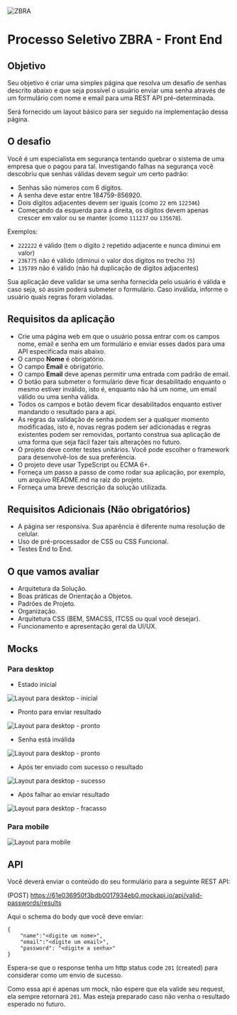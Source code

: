 ![ZBRA](./images/zbra-brand.svg)

# Processo Seletivo ZBRA - Front End

## Objetivo
Seu objetivo é criar uma simples página que resolva um desafio de senhas descrito abaixo e que seja possível o usuário enviar uma senha através de um formulário com nome e email para uma REST API pré-determinada.

Será fornecido um layout básico para ser seguido na implementação dessa página.

## O desafio
Você é um especialista em segurança tentando quebrar o sistema de uma empresa que o pagou para tal. Investigando falhas na segurança você descobriu que senhas válidas devem seguir um certo padrão:

- Senhas são números com 6 dígitos.
- A senha deve estar entre 184759-856920.
- Dois dígitos adjacentes devem ser iguais (como `22` em `122346`)
- Começando da esquerda para a direita, os dígitos devem apenas crescer em valor ou se manter (como `111237` ou `135678`).

Exemplos:
- `222222` é válido (tem o dígito `2` repetido adjacente e nunca diminui em valor)
- `236775` não é válido (diminui o valor dos dígitos no trecho `75`)
- `135789` não é válido (não há duplicação de dígitos adjacentes)

Sua aplicação deve validar se uma senha fornecida pelo usuário é válida e caso seja, só assim poderá submeter o formulário. Caso inválida, informe o usuário quais regras foram violadas.

## Requisitos da aplicação
- Crie uma página web em que o usuário possa entrar com os campos nome, email e senha em um formulário e enviar esses dados para uma API especificada mais abaixo.
- O campo **Nome** é obrigatório.
- O campo **Email** é obrigatório.
- O campo **Email** deve apenas permitir uma entrada com padrão de email.
- O botão para submeter o formulário deve ficar desabilitado enquanto o mesmo estiver inválido, isto é, enquanto não há um nome, um email válido ou uma senha válida.
- Todos os campos e botão devem ficar desabilitados enquanto estiver mandando o resultado para a api.
- As regras da validação de senha podem ser a qualquer momento modificadas, isto é, novas regras podem ser adicionadas e regras existentes podem ser removidas, portanto construa sua aplicação de uma forma que seja fácil fazer tais alterações no futuro.
- O projeto deve conter testes unitários. Você pode escolher o framework para desenvolvê-los de sua preferência.
- O projeto deve usar TypeScript ou ECMA 6+.
- Forneça um passo a passo de como rodar sua aplicação, por exemplo, um arquivo README.md na raiz do projeto.
- Forneça uma breve descrição da solução utilizada.

## Requisitos Adicionais (Não obrigatórios)
- A página ser responsiva. Sua aparência é diferente numa resolução de celular.
- Uso de pré-processador de CSS ou CSS Funcional.
- Testes End to End.

## O que vamos avaliar
- Arquitetura da Solução.
- Boas práticas de Orientação a Objetos.
- Padrões de Projeto.
- Organização.
- Arquitetura CSS (BEM, SMACSS, ITCSS ou qual você desejar).
- Funcionamento e apresentação geral da UI/UX.

## Mocks

### Para desktop
- Estado inicial

![Layout para desktop - inicial](./images/desktop-estado-inicial.png)

- Pronto para enviar resultado

![Layout para desktop - pronto](./images/desktop-pronto-para-enviar.png)

- Senha está inválida

![Layout para desktop - pronto](./images/senha-invalida.png)

- Após ter enviado com sucesso o resultado

![Layout para desktop - sucesso](./images/desktop-sucesso.png)

- Após falhar ao enviar resultado

![Layout para desktop - fracasso](./images/desktop-fracasso.png)

### Para mobile

![Layout para mobile](./images/mobile.png)

## API
Você deverá enviar o conteúdo do seu formulário para a seguinte REST API:

(POST) https://61e036950f3bdb0017934eb0.mockapi.io/api/valid-passwords/results

Aqui o schema do body que você deve enviar:

```
{
    "name":"<digite um nome>",
    "email":"<digite um email>",
    "password": "<digite a senha>"
}
```

Espera-se que o response tenha um http status code `201` (created) para considerar como um envio de sucesso. 

Como essa api é apenas um mock, não espere que ela valide seu request, ela sempre retornará `201`. Mas esteja preparado caso não venha o resultado esperado no futuro.